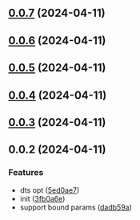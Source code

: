 ## [0.0.7](https://github.com/PengBoUESTC/touch-move/compare/v0.0.6...v0.0.7) (2024-04-11)



## [0.0.6](https://github.com/PengBoUESTC/touch-move/compare/v0.0.5...v0.0.6) (2024-04-11)



## [0.0.5](https://github.com/PengBoUESTC/touch-move/compare/v0.0.4...v0.0.5) (2024-04-11)



## [0.0.4](https://github.com/PengBoUESTC/touch-move/compare/v0.0.3...v0.0.4) (2024-04-11)



## [0.0.3](https://github.com/PengBoUESTC/touch-move/compare/v0.0.2...v0.0.3) (2024-04-11)



## 0.0.2 (2024-04-11)


### Features

* dts opt ([5ed0ae7](https://github.com/PengBoUESTC/touch-move/commit/5ed0ae76adede5e96bba6cdf2b8a12eb9ac1e907))
* init ([3fb0a6e](https://github.com/PengBoUESTC/touch-move/commit/3fb0a6e408dab15bb7919dc530b555e635d47da8))
* support bound params ([dadb59a](https://github.com/PengBoUESTC/touch-move/commit/dadb59acbf0f13a9ffccc5b954341d1b0d17e76c))



